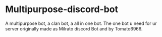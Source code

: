 # Multipurpose-discord-bot
A multipurpose bot, a clan bot, a all in one bot. The one bot u need for ur server originally made as Milrato discord Bot and by Tomato6966. 
